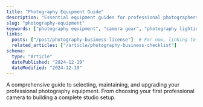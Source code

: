 ```yaml
---
title: "Photography Equipment Guide"
description: "Essential equipment guides for professional photographers, from camera bodies and lenses to lighting and accessories."
slug: "photography-equipment"
keywords: ["photography equipment", "camera gear", "photography lighting", "professional camera"]
links:
  posts: ["/post/photography-business-license"]  # For now, linking to our existing post since we haven't created equipment-specific posts yet
  related_articles: ["/article/photography-business-checklist"]
schema:
  type: "Article"
  datePublished: "2024-12-19"
  dateModified: "2024-12-19"
---
```


A comprehensive guide to selecting, maintaining, and upgrading your professional photography equipment. From choosing your first professional camera to building a complete studio setup.
